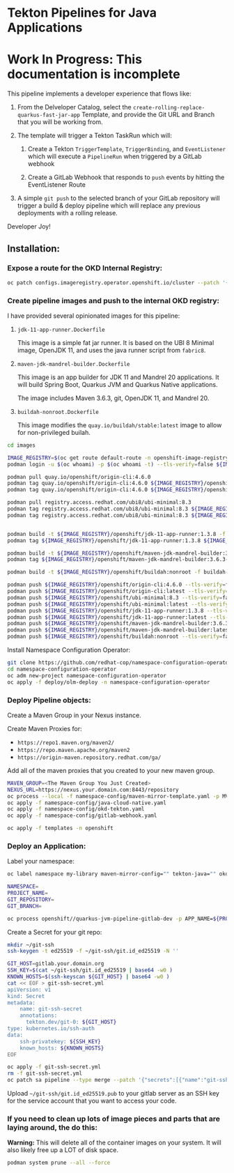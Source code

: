 # Tekton Pipelines for Java Applications
# Work In Progress: This documentation is incomplete

This pipeline implements a developer experience that flows like:

1. From the Delveloper Catalog, select the `create-rolling-replace-quarkus-fast-jar-app` Template, and provide the Git URL and Branch that you will be working from.

1. The template will trigger a Tekton TaskRun which will:

   1. Create a Tekton `TriggerTemplate`, `TriggerBinding`, and `EventListener` which will execute a `PipelineRun` when triggered by a GitLab webhook

   1. Create a GitLab Webhook that responds to `push` events by hitting the EventListener Route

1. A simple `git push` to the selected branch of your GitLab repository will trigger a build & deploy pipeline which will replace any previous deployments with a rolling release.

Developer Joy!
## Installation:

### Expose a route for the OKD Internal Registry:

```bash
oc patch configs.imageregistry.operator.openshift.io/cluster --patch '{"spec":{"defaultRoute":true}}' --type=merge
```

### Create pipeline images and push to the internal OKD registry:

I have provided several opinionated images for this pipeline:

1. `jdk-11-app-runner.Dockerfile`

    This image is a simple fat jar runner.  It is based on the UBI 8 Minimal image, OpenJDK 11, and uses the java runner script from `fabric8`.

1. `maven-jdk-mandrel-builder.Dockerfile`

    This image is an app builder for JDK 11 and Mandrel 20 applications.  It will build Spring Boot, Quarkus JVM and Quarkus Native applications.

    The image includes Maven 3.6.3, git, OpenJDK 11, and Mandrel 20.

1. `buildah-nonroot.Dockerfile`

    This image modifies the `quay.io/buildah/stable:latest` image to allow for non-privileged builah.

```bash
cd images

IMAGE_REGISTRY=$(oc get route default-route -n openshift-image-registry --template='{{ .spec.host }}')
podman login -u $(oc whoami) -p $(oc whoami -t) --tls-verify=false ${IMAGE_REGISTRY}

podman pull quay.io/openshift/origin-cli:4.6.0
podman tag quay.io/openshift/origin-cli:4.6.0 ${IMAGE_REGISTRY}/openshift/origin-cli:4.6.0
podman tag quay.io/openshift/origin-cli:4.6.0 ${IMAGE_REGISTRY}/openshift/origin-cli:latest

podman pull registry.access.redhat.com/ubi8/ubi-minimal:8.3
podman tag registry.access.redhat.com/ubi8/ubi-minimal:8.3 ${IMAGE_REGISTRY}/openshift/ubi-minimal:8.3
podman tag registry.access.redhat.com/ubi8/ubi-minimal:8.3 ${IMAGE_REGISTRY}/openshift/ubi-minimal:latest


podman build -t ${IMAGE_REGISTRY}/openshift/jdk-11-app-runner:1.3.8 -f jdk-11-app-runner.Dockerfile .
podman tag ${IMAGE_REGISTRY}/openshift/jdk-11-app-runner:1.3.8 ${IMAGE_REGISTRY}/openshift/jdk-11-app-runner:latest

podman build -t ${IMAGE_REGISTRY}/openshift/maven-jdk-mandrel-builder:3.6.3-11-20.3 -f maven-jdk-mandrel-builder.Dockerfile .
podman tag ${IMAGE_REGISTRY}/openshift/maven-jdk-mandrel-builder:3.6.3-11-20.3 ${IMAGE_REGISTRY}/openshift/maven-jdk-mandrel-builder:latest

podman build -t ${IMAGE_REGISTRY}/openshift/buildah:nonroot -f buildah-nonroot.Dockerfile .

podman push ${IMAGE_REGISTRY}/openshift/origin-cli:4.6.0 --tls-verify=false
podman push ${IMAGE_REGISTRY}/openshift/origin-cli:latest --tls-verify=false
podman push ${IMAGE_REGISTRY}/openshift/ubi-minimal:8.3 --tls-verify=false
podman push ${IMAGE_REGISTRY}/openshift/ubi-minimal:latest --tls-verify=false
podman push ${IMAGE_REGISTRY}/openshift/jdk-11-app-runner:1.3.8 --tls-verify=false
podman push ${IMAGE_REGISTRY}/openshift/jdk-11-app-runner:latest --tls-verify=false
podman push ${IMAGE_REGISTRY}/openshift/maven-jdk-mandrel-builder:3.6.3-11-20.3 --tls-verify=false
podman push ${IMAGE_REGISTRY}/openshift/maven-jdk-mandrel-builder:latest --tls-verify=false
podman push ${IMAGE_REGISTRY}/openshift/buildah:nonroot --tls-verify=false

```

Install Namespace Configuration Operator:

```bash
git clone https://github.com/redhat-cop/namespace-configuration-operator.git
cd namespace-configuration-operator
oc adm new-project namespace-configuration-operator
oc apply -f deploy/olm-deploy -n namespace-configuration-operator
```

### Deploy Pipeline objects:

Create a Maven Group in your Nexus instance.

Create Maven Proxies for:

- `https://repo1.maven.org/maven2/`
- `https://repo.maven.apache.org/maven2`
- `https://origin-maven.repository.redhat.com/ga/`

Add all of the maven proxies that you created to your new maven group.

```bash
MAVEN_GROUP=<The Maven Group You Just Created>
NEXUS_URL=https://nexus.your.domain.com:8443/repository
oc process --local -f namespace-config/maven-mirror-template.yaml -p MVN_MIRROR_ID=${MAVEN_GROUP} -p MVN_MIRROR_NAME=${MAVEN_GROUP} -p MVN_MIRROR_URL=${NEXUS_URL}/${MAVEN_GROUP} | oc apply -f -
oc apply -f namespace-config/java-cloud-native.yaml
oc apply -f namespace-config/okd-tekton.yaml
oc apply -f namespace-config/gitlab-webhook.yaml

oc apply -f templates -n openshift
```

### Deploy an Application:

Label your namespace:

```bash
oc label namespace my-library maven-mirror-config="" tekton-java="" okd-tekton="" tekton-gitlab=""
```

```bash
NAMESPACE=
PROJECT_NAME=
GIT_REPOSITORY=
GIT_BRANCH=

oc process openshift//quarkus-jvm-pipeline-gitlab-dev -p APP_NAME=${PROJECT_NAME} -p GIT_REPOSITORY=${GIT_REPOSITORY} -p GIT_BRANCH=${GIT_BRANCH} | oc apply -n ${NAMESPACE} -f -
```

Create a Secret for your git repo:

```bash
mkdir ~/git-ssh
ssh-keygen -t ed25519 -f ~/git-ssh/git.id_ed25519 -N ''

GIT_HOST=gitlab.your.domain.org
SSH_KEY=$(cat ~/git-ssh/git.id_ed25519 | base64 -w0 )
KNOWN_HOSTS=$(ssh-keyscan ${GIT_HOST} | base64 -w0 )
cat << EOF > git-ssh-secret.yml
apiVersion: v1
kind: Secret
metadata:
    name: git-ssh-secret
    annotations:
      tekton.dev/git-0: ${GIT_HOST}
type: kubernetes.io/ssh-auth
data:
    ssh-privatekey: ${SSH_KEY}
    known_hosts: ${KNOWN_HOSTS}
EOF

oc apply -f git-ssh-secret.yml
rm -f git-ssh-secret.yml
oc patch sa pipeline --type merge --patch '{"secrets":[{"name":"git-ssh-secret"}]}'
```

Upload `~/git-ssh/git.id_ed25519.pub` to your gitlab server as an SSH key for the service account that you want to access your code.
### If you need to clean up lots of image pieces and parts that are laying around, the do this:

__Warning:__ This will delete all of the container images on your system.  It will also likely free up a LOT of disk space.
```bash
podman system prune --all --force
```
